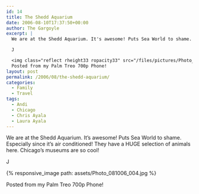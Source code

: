 ```yaml
---
id: 14
title: The Shedd Aquarium
date: 2006-08-10T17:37:50+00:00
author: The Gargoyle
excerpt: |
  We are at the Shedd Aquarium. It's awesome! Puts Sea World to shame. Especially since it's air conditioned!  They have a HUGE selection of animals here. Chicago's museums are so cool!

  J

  <img class="reflect rheight33 ropacity33" src="/files/pictures/Photo_081006_004.jpg">
  Posted from my Palm Treo 700p Phone!
layout: post
permalink: /2006/08/the-shedd-aquarium/
categories:
  - Family
  - Travel
tags:
  - Andi
  - Chicago
  - Chris Ayala
  - Laura Ayala
---
```


We are at the Shedd Aquarium. It&#8217;s awesome! Puts Sea World to shame. Especially since it&#8217;s air conditioned! They have a HUGE selection of animals here. Chicago&#8217;s museums are so cool!

J

{% responsive_image path: assets/Photo_081006_004.jpg %}

Posted from my Palm Treo 700p Phone!

